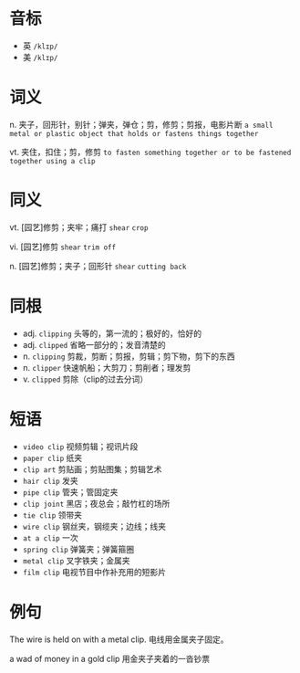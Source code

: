 # 音标

- 英 `/klɪp/`
- 美 `/klɪp/`

# 词义

n. 夹子，回形针，别针；弹夹，弹仓；剪，修剪；剪报，电影片断
`a small metal or plastic object that holds or fastens things together`

vt. 夹住，扣住；剪，修剪
`to fasten something together or to be fastened together using a clip`

# 同义

vt. [园艺]修剪；夹牢；痛打
`shear` `crop`

vi. [园艺]修剪
`shear` `trim off`

n. [园艺]修剪；夹子；回形针
`shear` `cutting back`

# 同根

- adj. `clipping` 头等的，第一流的；极好的，恰好的
- adj. `clipped` 省略一部分的；发音清楚的
- n. `clipping` 剪裁，剪断；剪报，剪辑；剪下物，剪下的东西
- n. `clipper` 快速帆船；大剪刀；剪削者；理发剪
- v. `clipped` 剪除（clip的过去分词）

# 短语

- `video clip` 视频剪辑；视讯片段
- `paper clip` 纸夹
- `clip art` 剪贴画；剪贴图集；剪辑艺术
- `hair clip` 发夹
- `pipe clip` 管夹；管固定夹
- `clip joint` 黑店；夜总会；敲竹杠的场所
- `tie clip` 领带夹
- `wire clip` 钢丝夹，钢缆夹；边线；线夹
- `at a clip` 一次
- `spring clip` 弹簧夹；弹簧箍圈
- `metal clip` 叉字铁夹；金属夹
- `film clip` 电视节目中作补充用的短影片

# 例句

The wire is held on with a metal clip.
电线用金属夹子固定。

a wad of money in a gold clip
用金夹子夹着的一沓钞票


